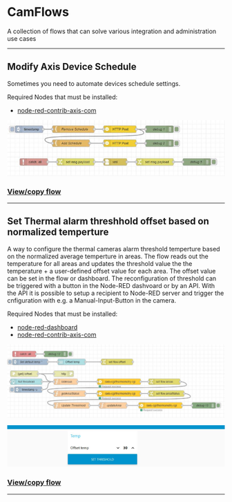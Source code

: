 # CamFlows
A collection of flows that can solve various integration and administration use cases

___
## Modify Axis Device Schedule
Sometimes you need to automate devices schedule settings.  

Required Nodes that must be installed:
- [node-red-contrib-axis-com](https://flows.nodered.org/node/node-red-contrib-axis-com)
  
![Flow](pictures/ModifyAxisDeviceSchedule.jpeg)
  
### [View/copy flow](https://github.com/pandosme/flows/blob/master/flows/ModifyAxisDeviceSchedule.json)


___
## Set Thermal alarm threshhold offset based on normalized temperture
A way to configure the thermal cameras alarm threshold temperture based on the normalized average temperture in areas.  The flow reads out the temperature for all areas and updates
the threshold value the the temperature + a user-defined offset value for each area.  The offset value can be set in the flow or dashboard.
The reconfiguration of threshold can be triggered with a button in the Node-RED dashvoard or by an API.  With the API it is possible to setup a recipient to Node-RED server and trigger the cnfiguration with e.g. a Manual-Input-Button in the camera.  

Required Nodes that must be installed:
- [node-red-dashboard](https://flows.nodered.org/node/node-red-dashboard)
- [node-red-contrib-axis-com](https://flows.nodered.org/node/node-red-contrib-axis-com)
  
![Flow](pictures/ThermalOffsetFlow.jpeg)
  
![Flow](pictures/ThermalOffsetDashboard.jpeg)
  
### [View/copy flow](https://github.com/pandosme/flows/blob/master/flows/ThermalTresholdOffset.json)


___
